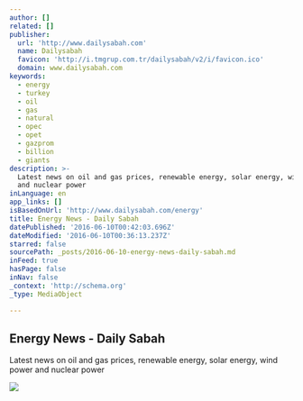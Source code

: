 ```yaml
---
author: []
related: []
publisher:
  url: 'http://www.dailysabah.com'
  name: Dailysabah
  favicon: 'http://i.tmgrup.com.tr/dailysabah/v2/i/favicon.ico'
  domain: www.dailysabah.com
keywords:
  - energy
  - turkey
  - oil
  - gas
  - natural
  - opec
  - opet
  - gazprom
  - billion
  - giants
description: >-
  Latest news on oil and gas prices, renewable energy, solar energy, wind power
  and nuclear power
inLanguage: en
app_links: []
isBasedOnUrl: 'http://www.dailysabah.com/energy'
title: Energy News - Daily Sabah
datePublished: '2016-06-10T00:42:03.696Z'
dateModified: '2016-06-10T00:36:13.237Z'
starred: false
sourcePath: _posts/2016-06-10-energy-news-daily-sabah.md
inFeed: true
hasPage: false
inNav: false
_context: 'http://schema.org'
_type: MediaObject

---
```

<article style=""><h1>Energy News - Daily Sabah</h1><p>Latest news on oil and gas prices, renewable energy, solar energy, wind power and nuclear power</p><img src="http://ia.tmgrup.com.tr/bb9b19/645/344/0/0/645/344?u=http://i.tmgrup.com.tr/dailysabah/2016/06/10/1465509498121.jpg" /></article>
